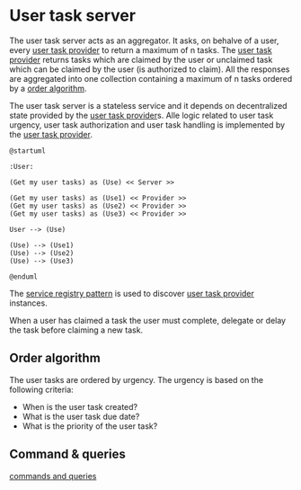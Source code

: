 # User task server

The user task server acts as an aggregator. It asks, on behalve of a user, every [user task provider] to return a maximum of n tasks. 
The [user task provider] returns tasks which are claimed by the user or unclaimed task which can be claimed by the user (is authorized to claim).
All the responses are aggregated into one collection containing a maximum of n tasks ordered by a [order algorithm].

The user task server is a stateless service and it depends on decentralized state provided by the [user task provider]s. Alle logic related to user task urgency, user task authorization and user task handling is implemented by the [user task provider].

```plantuml
@startuml

:User:

(Get my user tasks) as (Use) << Server >>

(Get my user tasks) as (Use1) << Provider >>
(Get my user tasks) as (Use2) << Provider >>
(Get my user tasks) as (Use3) << Provider >>

User --> (Use)

(Use) --> (Use1)
(Use) --> (Use2)
(Use) --> (Use3)

@enduml
```

The [service registry pattern] is used to discover [user task provider] instances.

When a user has claimed a task the user must complete, delegate or delay the task before claiming a new task.

## Order algorithm

The user tasks are ordered by urgency. The urgency is based on the following criteria:

* When is the user task created?
* What is the user task due date?
* What is the priority of the user task?

## Command & queries

[commands and queries](openapi.yaml)

[service registry pattern]: https://www.nginx.com/blog/service-discovery-in-a-microservices-architecture/
[user task provider]: ../user-task-provider/index.md
[order algorithm]: #order-algortithm